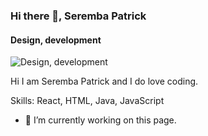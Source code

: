 ### Hi there 👋, Seremba Patrick
#### Design, development 
![Design, development ](https://arturssmirnovs.github.io/github-profile-readme-generator/images/banner.png)

Hi I am Seremba Patrick and I do love coding.

Skills: React, HTML, Java, JavaScript

- 🔭 I’m currently working on this page. 




